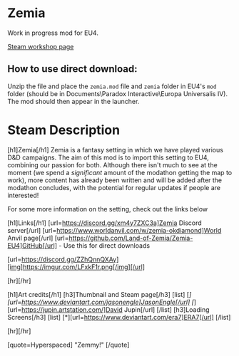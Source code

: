 # Zemia

Work in progress mod for EU4.

[Steam workshop page](https://steamcommunity.com/sharedfiles/filedetails/?id=3164178554)

## How to use direct download:
Unzip the file and place the `zemia.mod` file and `zemia` folder in EU4's `mod` folder (should be in Documents\Paradox Interactive\Europa Universalis IV). The mod should then appear in the launcher.

# Steam Description

[h1]Zemia[/h1]
Zemia is a fantasy setting in which we have played various D&D campaigns. The aim of this mod is to import this setting to EU4, combining our passion for both. Although there isn't much to see at the moment (we spend a *significant* amount of the modathon getting the map to work), more content has already been written and will be added after the modathon concludes, with the potential for regular updates if people are interested!

For some more information on the setting, check out the links below

[h1]Links[/h1]
[url=https://discord.gg/xm4y7ZXC3a]Zemia Discord server[/url]
[url=https://www.worldanvil.com/w/zemia-okdiamond]World Anvil page[/url]
[url=https://github.com/Land-of-Zemia/Zemia-EU4]GitHub[/url] - Use this for direct downloads

[url=https://discord.gg/ZZhQnnQXAy][img]https://imgur.com/LFxkF1r.png[/img][/url]

[hr][/hr]

[h1]Art credits[/h1]
[h3]Thumbnail and Steam page[/h3]
[list]
[*][url=https://www.deviantart.com/jasonengle]JasonEngle[/url]
[*][url=https://jupin.artstation.com/]David Jupin[/url]
[/list]
[h3]Loading Screens[/h3]
[list]
[*][url=https://www.deviantart.com/era7]ERA7[/url]
[/list]

[hr][/hr]

[quote=Hyperspaced] "Zemmy!" [/quote]
